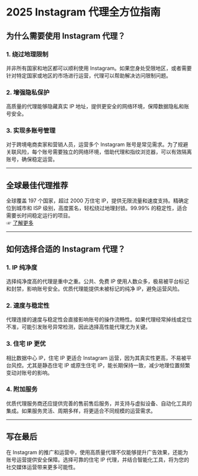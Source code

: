# 2025 Instagram 代理全方位指南


## 为什么需要使用 Instagram 代理？

### 1. 绕过地理限制

并非所有国家和地区都可以顺利使用 Instagram。如果您身处受限地区，或者需要针对特定国家或地区的市场进行运营，代理可以帮助解决访问限制问题。

### 2. 增强隐私保护

高质量的代理能够隐藏真实 IP 地址，提供更安全的网络环境，保障数据隐私和账号安全。

### 3. 实现多账号管理

对于跨境电商卖家和营销人员，运营多个 Instagram 账号是常见需求。为了规避关联风险，每个账号需要独立的网络环境，借助代理和指纹浏览器，可以有效隔离账号，确保稳定运营。

---
## 全球最佳代理推荐

全球覆盖 197 个国家，超过 2000 万住宅 IP，提供无限流量和速度支持。精确定位到城市和 ISP 级别，高度匿名，轻松绕过地理封锁。99.99% 的稳定性，适合需要长时间稳定运行的项目。  
☞ [了解更多](https://bit.ly/proxy-seller-coupon)

---
## 如何选择合适的 Instagram 代理？

### 1. IP 纯净度

选择纯净度高的代理是重中之重。公共、免费 IP 使用人数众多，极易被平台标记和封禁，影响账号安全。优质代理能提供未被标记的纯净 IP，避免运营风险。

### 2. 速度与稳定性

代理连接的速度与稳定性会直接影响账号的操作流畅性。如果代理经常掉线或定位不准，可能引发账号异常检测，因此选择高性能代理尤为关键。

### 3. 住宅 IP 更优

相比数据中心 IP，住宅 IP 更适合 Instagram 运营，因为其真实性更高，不易被平台风控。尤其是静态住宅 IP 或原生住宅 IP，能长期保持一致，减少地理位置频繁变动对账号的影响。

### 4. 附加服务

优质代理服务商还应提供完善的售前售后服务，并支持与虚拟设备、自动化工具的集成。如果服务灵活、周期多样，将更适合不同规模的运营需求。

---

## 写在最后

在 Instagram 的推广和运营中，使用高质量代理不仅能够提升广告效果，还能为账号运营提供安全保障。选择可靠的住宅 IP 代理，并结合智能化工具，将为您的社交媒体运营带来更多可能性。
